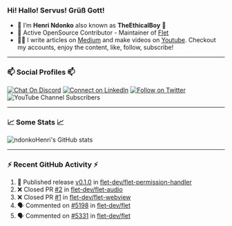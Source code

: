 ### Hi! Hallo! Servus! Grüß Gott!

- 🙂  I’m **Henri Ndonko** also known as **TheEthicalBoy** 👾
- 🚀  Active OpenSource Contributor - Maintainer of [Flet](https://github.com/flet-dev/flet) 
- 👨‍🏫  I write articles on [Medium](https://ndonkohenri.medium.com/) and make videos on [Youtube](https://youtube.com/@ndonkoHenri). Checkout my accounts, enjoy the content, like, follow, subscribe!

---

### 📫 Social Profiles 📫

[![Chat On Discord](https://img.shields.io/badge/--discord?label=Username=the_ethical_boy&logo=Discord&style=social)](https://github.com/ndonkoHenri) 
[![Connect on LinkedIn](https://img.shields.io/badge/--linkedin?label=LinkedIn&logo=LinkedIn&style=social)](https://www.linkedin.com/in/ndonkohenri) 
[![Follow on Twitter](https://img.shields.io/badge/--twitter?label=Twitter&logo=Twitter&style=social)](https://twitter.com/ndonkoHenri)
![YouTube Channel Subscribers](https://img.shields.io/youtube/channel/subscribers/UC2j9sVx0O7M8CebjMtyCuNQ?style=social&label=Youtube&link=https%3A%2F%2Fyoutube.com%2F%40ndonkoHenri)

---

### 📈 Some Stats 📈

<!-- <a href="https://github.com/ndonkoHenri">
<img src="https://github.com/ndonkoHenri/github-stats/blob/master/generated/overview.svg#gh-dark-mode-only" />
<img src="https://github.com/ndonkoHenri/github-stats/blob/master/generated/languages.svg#gh-dark-mode-only" />
<img src="https://github.com/ndonkoHenri/github-stats/blob/master/generated/overview.svg#gh-light-mode-only" />
<img src="https://github.com/ndonkoHenri/github-stats/blob/master/generated/languages.svg#gh-light-mode-only" />
</a> -->

<!-- ![ndonkoHenri's GitHub stats](https://github-readme-stats.vercel.app/api?username=ndonkoHenri&show_icons=true) -->

![ndonkoHenri's GitHub stats](https://github-readme-stats.vercel.app/api?username=ndonkoHenri&theme=tokyonight&show_icons=true&title_color=fff&text_color=fff)

<!-- [![Top Langs](https://github-readme-stats.vercel.app/api/top-langs/?username=ndonkoHenri)](https://github.com/ndonkoHenri/github-readme-stats) -->

---

### :zap: Recent GitHub Activity :zap:

<!--START_SECTION:activity-->
1. 🚀 Published release [v0.1.0](https://github.com/flet-dev/flet-permission-handler/releases/tag/0.1.0) in [flet-dev/flet-permission-handler](https://github.com/flet-dev/flet-permission-handler)
2. ❌ Closed PR [#2](https://github.com/flet-dev/flet-audio/pull/2) in [flet-dev/flet-audio](https://github.com/flet-dev/flet-audio)
3. ❌ Closed PR [#1](https://github.com/flet-dev/flet-webview/pull/1) in [flet-dev/flet-webview](https://github.com/flet-dev/flet-webview)
4. 🗣 Commented on [#5198](https://github.com/flet-dev/flet/issues/5198#issuecomment-2928448817) in [flet-dev/flet](https://github.com/flet-dev/flet)
5. 🗣 Commented on [#5331](https://github.com/flet-dev/flet/issues/5331#issuecomment-2928428348) in [flet-dev/flet](https://github.com/flet-dev/flet)
<!--END_SECTION:activity-->
